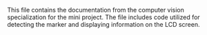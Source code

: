 This file contains the documentation from the computer vision specialization for the mini project. The file includes code utilized for detecting the marker and displaying information on the LCD screen.
